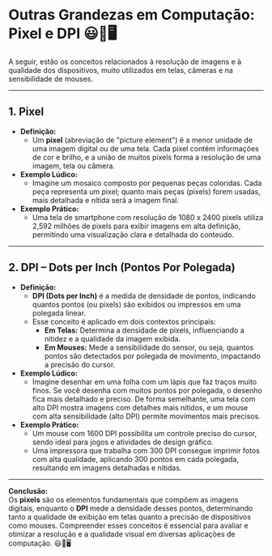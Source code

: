 # Outras Grandezas em Computação: Pixel e DPI 😃📸🖥️

A seguir, estão os conceitos relacionados à resolução de imagens e à qualidade dos dispositivos, muito utilizados em telas, câmeras e na sensibilidade de mouses.

---

## 1. Pixel
- **Definição:**  
  - Um **pixel** (abreviação de "picture element") é a menor unidade de uma imagem digital ou de uma tela. Cada pixel contém informações de cor e brilho, e a união de muitos pixels forma a resolução de uma imagem, tela ou câmera.
- **Exemplo Lúdico:**  
  - Imagine um mosaico composto por pequenas peças coloridas. Cada peça representa um pixel; quanto mais peças (pixels) forem usadas, mais detalhada e nítida será a imagem final.
- **Exemplo Prático:**  
  - Uma tela de smartphone com resolução de 1080 x 2400 pixels utiliza 2,592 milhões de pixels para exibir imagens em alta definição, permitindo uma visualização clara e detalhada do conteúdo.

---

## 2. DPI – Dots per Inch (Pontos Por Polegada)
- **Definição:**  
  - **DPI (Dots per Inch)** é a medida de densidade de pontos, indicando quantos pontos (ou pixels) são exibidos ou impressos em uma polegada linear.  
  - Esse conceito é aplicado em dois contextos principais:
    - **Em Telas:** Determina a densidade de pixels, influenciando a nitidez e a qualidade da imagem exibida.
    - **Em Mouses:** Mede a sensibilidade do sensor, ou seja, quantos pontos são detectados por polegada de movimento, impactando a precisão do cursor.
- **Exemplo Lúdico:**  
  - Imagine desenhar em uma folha com um lápis que faz traços muito finos. Se você desenha com muitos pontos por polegada, o desenho fica mais detalhado e preciso. De forma semelhante, uma tela com alto DPI mostra imagens com detalhes mais nítidos, e um mouse com alta sensibilidade (alto DPI) permite movimentos mais precisos.
- **Exemplo Prático:**  
  - Um mouse com 1600 DPI possibilita um controle preciso do cursor, sendo ideal para jogos e atividades de design gráfico.  
  - Uma impressora que trabalha com 300 DPI consegue imprimir fotos com alta qualidade, aplicando 300 pontos em cada polegada, resultando em imagens detalhadas e nítidas.

---

**Conclusão:**  
Os **pixels** são os elementos fundamentais que compõem as imagens digitais, enquanto o **DPI** mede a densidade desses pontos, determinando tanto a qualidade de exibição em telas quanto a precisão de dispositivos como mouses. Compreender esses conceitos é essencial para avaliar e otimizar a resolução e a qualidade visual em diversas aplicações de computação. 😃📸🖥️
